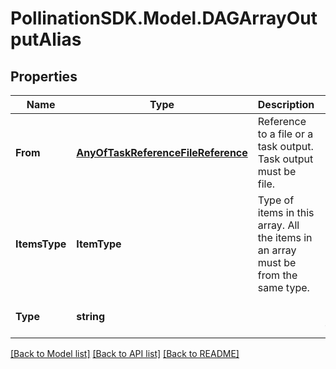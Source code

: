 
# PollinationSDK.Model.DAGArrayOutputAlias

## Properties

Name | Type | Description | Notes
------------ | ------------- | ------------- | -------------
**From** | [**AnyOfTaskReferenceFileReference**](AnyOfTaskReferenceFileReference.md) | Reference to a file or a task output. Task output must be file. | 
**ItemsType** | **ItemType** | Type of items in this array. All the items in an array must be from the same type. | [optional] 
**Type** | **string** |  | [optional] [readonly] [default to "DAGArrayOutputAlias"]

[[Back to Model list]](../README.md#documentation-for-models)
[[Back to API list]](../README.md#documentation-for-api-endpoints)
[[Back to README]](../README.md)

